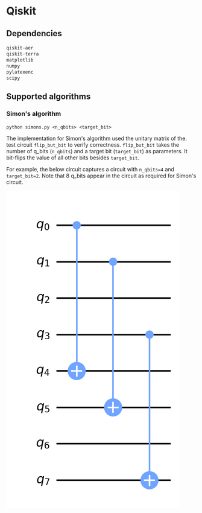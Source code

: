 # Qiskit

## Dependencies
```
qiskit-aer
qiskit-terra
matplotlib
numpy
pylatexenc
scipy
```
## Supported algorithms
### Simon's algorithm
```
python simons.py <n_qbits> <target_bit>
```
The implementation for Simon's algorithm used the unitary matrix of the. test circuit `flip_but_bit` to verify correctness.  `flip_but_bit` takes the number of q_bits (`n_qbits`) and a target bit (`target_bit`) as parameters.  It bit-flips the value of all other bits besides `target_bit`.

For example, the below circuit captures a circuit with `n_qbits=4` and `target_bit=2`.  Note that 8 q_bits appear in the circuit as required for Simon's circuit.

![Test circuit](images/flip_but_bit_circuit.png)
